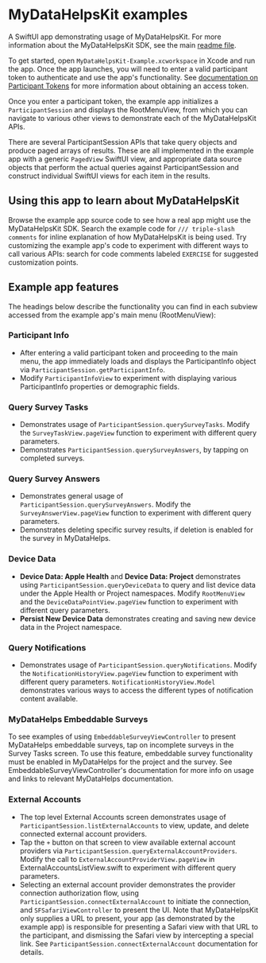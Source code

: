 # MyDataHelpsKit examples

A SwiftUI app demonstrating usage of MyDataHelpsKit. For more information about the MyDataHelpsKit SDK, see the main [readme file](https://github.com/CareEvolution/MyDataHelpsKit-iOS).

To get started, open `MyDataHelpsKit-Example.xcworkspace` in Xcode and run the app. Once the app launches, you will need to enter a valid participant token to authenticate and use the app's functionality. See [documentation on Participant Tokens](https://developer.mydatahelps.org/sdk/participant_tokens.html) for more information about obtaining an access token.

Once you enter a participant token, the example app initializes a `ParticipantSession` and displays the RootMenuView, from which you can navigate to various other views to demonstrate each of the MyDataHelpsKit APIs.

There are several ParticipantSession APIs that take query objects and produce paged arrays of results. These are all implemented in the example app with a generic `PagedView` SwiftUI view, and appropriate data source objects that perform the actual queries against ParticipantSession and construct individual SwiftUI views for each item in the results.

## Using this app to learn about MyDataHelpsKit

Browse the example app source code to see how a real app might use the MyDataHelpsKit SDK. Search the example code for `/// triple-slash comments` for inline explanation of how MyDataHelpsKit is being used. Try customizing the example app's code to experiment with different ways to call various APIs: search for code comments labeled `EXERCISE` for suggested customization points.

## Example app features

The headings below describe the functionality you can find in each subview accessed from the example app's main menu (RootMenuView):

### Participant Info

- After entering a valid participant token and proceeding to the main menu, the app immediately loads and displays the ParticipantInfo object via `ParticipantSession.getParticipantInfo`.
- Modify `ParticipantInfoView` to experiment with displaying various ParticipantInfo properties or demographic fields.

### Query Survey Tasks

- Demonstrates usage of `ParticipantSession.querySurveyTasks`. Modify the `SurveyTaskView.pageView` function to experiment with different query parameters.
- Demonstrates `ParticipantSession.querySurveyAnswers`, by tapping on completed surveys.

### Query Survey Answers

- Demonstrates general usage of `ParticipantSession.querySurveyAnswers`. Modify the `SurveyAnswerView.pageView` function to experiment with different query parameters.
- Demonstrates deleting specific survey results, if deletion is enabled for the survey in MyDataHelps.

### Device Data

- **Device Data: Apple Health** and **Device Data: Project** demonstrates using `ParticipantSession.queryDeviceData` to query and list device data under the Apple Health or Project namespaces. Modify `RootMenuView` and the `DeviceDataPointView.pageView` function to experiment with different query parameters.
- **Persist New Device Data** demonstrates creating and saving new device data in the Project namespace.

### Query Notifications

- Demonstrates usage of `ParticipantSession.queryNotifications`. Modify the `NotificationHistoryView.pageView` function to experiment with different query parameters. `NotificationHistoryView.Model` demonstrates various ways to access the different types of notification content available.

### MyDataHelps Embeddable Surveys

To see examples of using `EmbeddableSurveyViewController` to present MyDataHelps embeddable surveys, tap on incomplete surveys in the Survey Tasks screen. To use this feature, embeddable survey functionality must be enabled in MyDataHelps for the project and the survey. See EmbeddableSurveyViewController's documentation for more info on usage and links to relevant MyDataHelps documentation.

### External Accounts

- The top level External Accounts screen demonstrates usage of `ParticipantSession.listExternalAccounts` to view, update, and delete connected external account providers.
- Tap the `+` button on that screen to view available external account providers via `ParticipantSession.queryExternalAccountProviders`. Modify the call to `ExternalAccountProviderView.pageView` in ExternalAccountsListView.swift to experiment with different query parameters.
- Selecting an external account provider demonstrates the provider connection authorization flow, using `ParticipantSession.connectExternalAccount` to initiate the connection, and `SFSafariViewController` to present the UI. Note that MyDataHelpsKit only supplies a URL to present, your app (as demonstrated by the example app) is responsible for presenting a Safari view with that URL to the participant, and dismissing the Safari view by intercepting a special link. See `ParticipantSession.connectExternalAccount` documentation for details.
